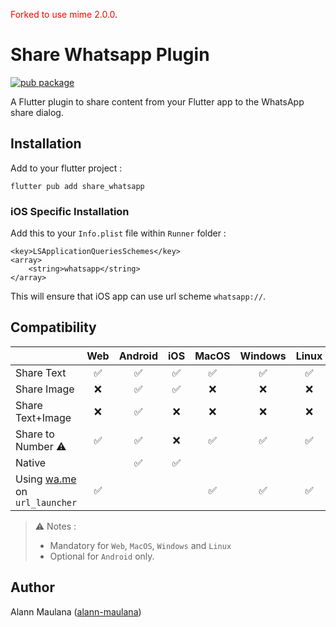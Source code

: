 <span style="color:red">Forked to use mime 2.0.0</span>.

# Share Whatsapp Plugin

[![pub package](https://img.shields.io/pub/v/share_whatsapp.svg)](https://pub.dartlang.org/packages/share_whatsapp)

A Flutter plugin to share content from your Flutter app to the WhatsApp share dialog.

## Installation

Add to your flutter project :
```
flutter pub add share_whatsapp
```

### iOS Specific Installation
Add this to your `Info.plist` file within `Runner` folder :
```
<key>LSApplicationQueriesSchemes</key>
<array>
	<string>whatsapp</string>
</array>
```
This will ensure that iOS app can use url scheme `whatsapp://`.

## Compatibility

|                                                | Web | Android | iOS | MacOS | Windows | Linux |
|------------------------------------------------|:---:|:-------:|:---:|:-----:|:-------:|:-----:|
| Share Text                                     |  ✅  |    ✅    |  ✅  |   ✅   |    ✅    |   ✅   |
| Share Image                                    |  ❌  |    ✅    |  ✅  |   ❌   |    ❌    |   ❌   |
| Share Text+Image                               |  ❌  |    ✅    |  ❌  |   ❌   |    ❌    |   ❌   |
| Share to Number ⚠️                              |  ✅  |    ✅    |  ❌  |   ✅   |    ✅    |   ✅   |
| Native                                         |     |    ✅    |  ✅  |       |         |       |
| Using [wa.me](https://wa.me) on `url_launcher` |  ✅  |         |     |   ✅   |    ✅    |   ✅   |

> ⚠️ Notes :
> - Mandatory for `Web`, `MacOS`, `Windows` and `Linux`
> - Optional for `Android` only.

## Author
Alann Maulana ([alann-maulana](https://github.com/alann-maulana))
